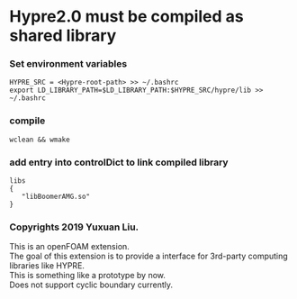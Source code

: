# Hypre2.0 must be compiled as shared library  

### Set environment variables  
`HYPRE_SRC = <Hypre-root-path> >> ~/.bashrc`  
`export LD_LIBRARY_PATH=$LD_LIBRARY_PATH:$HYPRE_SRC/hypre/lib >> ~/.bashrc`

### compile  
`wclean && wmake`

### add entry into controlDict to link compiled library  
`libs`  
`{`  
`	"libBoomerAMG.so"`	  
`}`  

###
### Copyrights 2019 Yuxuan Liu.  
This is an openFOAM extension.  
The goal of this extension is to provide a interface for 3rd-party computing libraries 
like HYPRE.  
This is something like a prototype by now.  
Does not support cyclic boundary currently.  

